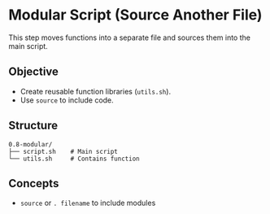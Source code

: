 # Modular Script (Source Another File)
This step moves functions into a separate file and sources them into the main script.


## Objective
- Create reusable function libraries (`utils.sh`).
- Use `source` to include code.


## Structure
```
0.8-modular/
├── script.sh    # Main script
└── utils.sh     # Contains function
```


## Concepts

- `source` or `. filename` to include modules